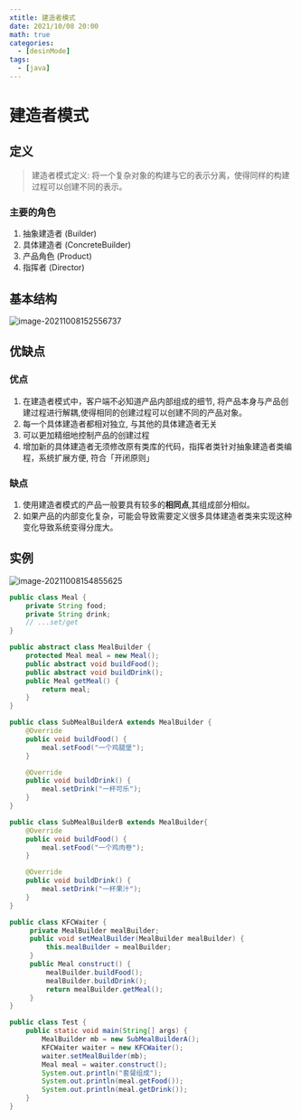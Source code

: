 ```yaml
---
xtitle: 建造者模式
date: 2021/10/08 20:00
math: true
categories:
  - [desinMode]
tags:
  - [java]
---
```


# 建造者模式

## 定义

> 建造者模式定义: 将一个复杂对象的构建与它的表示分离，使得同样的构建过程可以创建不同的表示。

### 主要的角色

1. 抽象建造者 (Builder)
2. 具体建造者 (ConcreteBuilder)
3. 产品角色 (Product)
4. 指挥者 (Director)

## 基本结构

![image-20211008152556737](https://cdn.jsdelivr.net/gh/xiaou66/picture@master/image/1633677959459image-20211008152556737.png)

## 优缺点

### 优点

1. 在建造者模式中，客户端不必知道产品内部组成的细节, 将产品本身与产品创建过程进行解耦,使得相同的创建过程可以创建不同的产品对象。
2. 每一个具体建造者都相对独立, 与其他的具体建造者无关
3. 可以更加精细地控制产品的创建过程
4. 增加新的具体建造者无须修改原有类库的代码，指挥者类针对抽象建造者类编程，系统扩展方便, 符合「开闭原则」

### 缺点

1. 使用建造者模式的产品一般要具有较多的**相同点**,其组成部分相似。
2. 如果产品的内部变化复杂，可能会导致需要定义很多具体建造者类来实现这种变化导致系统变得分庞大。

## 实例

![image-20211008154855625](https://cdn.jsdelivr.net/gh/xiaou66/picture@master/image/1633679337277image-20211008154855625.png)

```java Meal.java
public class Meal {
    private String food;
    private String drink;
    // ...set/get
}
```

```java MealBuilder.java
public abstract class MealBuilder {
    protected Meal meal = new Meal();
    public abstract void buildFood();
    public abstract void buildDrink();
    public Meal getMeal() {
        return meal;
    }
}
```

```java SubMealBuilderA.java
public class SubMealBuilderA extends MealBuilder {
    @Override
    public void buildFood() {
        meal.setFood("一个鸡腿堡");
    }

    @Override
    public void buildDrink() {
        meal.setDrink("一杯可乐");
    }
}
```

```java SubMealBuilderB.java
public class SubMealBuilderB extends MealBuilder{
    @Override
    public void buildFood() {
        meal.setFood("一个鸡肉卷");
    }

    @Override
    public void buildDrink() {
        meal.setDrink("一杯果汁");
    }
}
```

```java KFCWaiter.java
public class KFCWaiter {
     private MealBuilder mealBuilder;
     public void setMealBuilder(MealBuilder mealBuilder) {
         this.mealBuilder = mealBuilder;
     }
     public Meal construct() {
         mealBuilder.buildFood();
         mealBuilder.buildDrink();
         return mealBuilder.getMeal();
     }
}
```

``` java Test.java
public class Test {
    public static void main(String[] args) {
        MealBuilder mb = new SubMealBuilderA();
        KFCWaiter waiter = new KFCWaiter();
        waiter.setMealBuilder(mb);
        Meal meal = waiter.construct();
        System.out.println("套餐组成");
        System.out.println(meal.getFood());
        System.out.println(meal.getDrink());
    }
}
```

